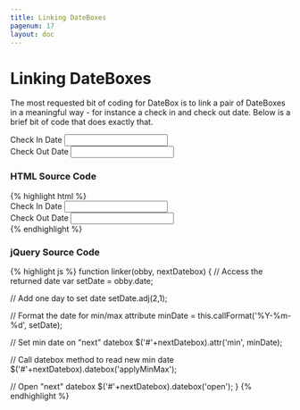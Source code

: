 ```yaml
---
title: Linking DateBoxes
pagenum: 17
layout: doc
---
```


# Linking DateBoxes
The most requested bit of coding for DateBox is to link a pair of DateBoxes in a
meaningful way - for instance a check in and check out date.  Below is a brief bit
of code that does exactly that.

<script type="text/javascript">
	function linker(obby, nextDatebox) {
		var setDate = obby.date;
		
		setDate.adj(2,1); // Add One Day
		
		// Format the date for min/max attribute
		minDate = this.callFormat('%Y-%m-%d', setDate);
		
		// Set min date on "next" datebox
		$('#'+nextDatebox).attr('min', minDate);
		
		// Call datebox method to read new min date
		$('#'+nextDatebox).datebox('applyMinMax');
		
		// Open "next" datebox
		$('#'+nextDatebox).datebox('open');
	}
</script>

<div class="form-group">
	<label for="in_date">Check In Date</label>
	<input id="in_date" class="form-control" data-role="datebox" data-options='{"mode":"calbox","useInline":false,"useFocus":true,"afterToday":true,"closeCallback":"linker","closeCallbackArgs":["out_date"]}' type="text">
</div>
<div class="form-group">
	<label for="out_date">Check Out Date</label>
	<input id="out_date" class="form-control" data-role="datebox" data-options='{"mode":"calbox","useInline":false,"useFocus":true}' type="text">
</div>

<div class="panel panel-default">
<div class="panel-heading"><h3 class="panel-title">HTML Source Code</h3></div>

<div class="panel-body">
{% highlight html %}
<div class="form-group">
  <label for="in_date">Check In Date</label>
  <input id="in_date" data-role="datebox" type="text" data-options='{
    "mode":"calbox",
    "afterToday":true,
    "closeCallback":"linker",
    "closeCallbackArgs":["out_date"]
  }'>
</div>
<div class="form-group">
  <label for="out_date">Check Out Date</label>
  <input id="out_date" data-role="datebox" data-options='{"mode":"calbox"}' type="text">
</div>
{% endhighlight %}
</div></div>

<div class="panel panel-default">
<div class="panel-heading"><h3 class="panel-title">jQuery Source Code</h3></div>

<div class="panel-body">
{% highlight js %}
function linker(obby, nextDatebox) {
  // Access the returned date
  var setDate = obby.date;
  
  // Add one day to set date
  setDate.adj(2,1);

  // Format the date for min/max attribute
  minDate = this.callFormat('%Y-%m-%d', setDate);

  // Set min date on "next" datebox
  $('#'+nextDatebox).attr('min', minDate);

  // Call datebox method to read new min date
  $('#'+nextDatebox).datebox('applyMinMax');

  // Open "next" datebox
  $('#'+nextDatebox).datebox('open');
}
{% endhighlight %}
</div></div>
